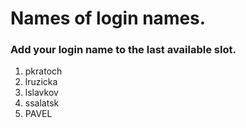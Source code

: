 # Names of login names.

### Add your login name to the last available slot.

1. pkratoch
2. lruzicka
3. lslavkov
4. ssalatsk
5. PAVEL
